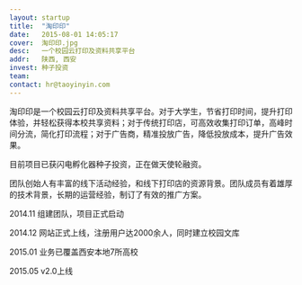 ```yaml
---
layout: startup
title:  "淘印印"
date:   2015-08-01 14:05:17
cover:	淘印印.jpg
desc:	一个校园云打印及资料共享平台
addr:	陕西, 西安
invest:	种子投资
team:	
contact: hr@taoyinyin.com
---
```


淘印印是一个校园云打印及资料共享平台。对于大学生，节省打印时间，提升打印体验，并轻松获得本校共享资料；对于传统打印店，可高效收集打印订单，高峰时间分流，简化打印流程；对于广告商，精准投放广告，降低投放成本，提升广告效果。

目前项目已获闪电孵化器种子投资，正在做天使轮融资。

团队创始人有丰富的线下活动经验，和线下打印店的资源背景。团队成员有着雄厚的技术背景，长期的运营经验，制订了有效的推广方案。

2014.11 组建团队，项目正式启动

2014.12 网站正式上线，注册用户达2000余人，同时建立校园文库

2015.01 业务已覆盖西安本地7所高校

2015.05 v2.0上线
